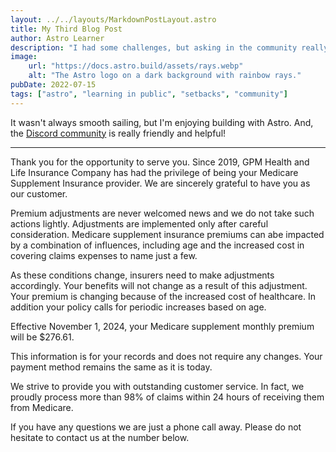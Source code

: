 ```yaml
---
layout: ../../layouts/MarkdownPostLayout.astro
title: My Third Blog Post
author: Astro Learner
description: "I had some challenges, but asking in the community really helped!"
image:
    url: "https://docs.astro.build/assets/rays.webp"
    alt: "The Astro logo on a dark background with rainbow rays."
pubDate: 2022-07-15
tags: ["astro", "learning in public", "setbacks", "community"]
---
```

It wasn't always smooth sailing, but I'm enjoying building with Astro. And, the [Discord community](https://astro.build/chat) is really friendly and helpful!

***
Thank you for the opportunity to serve you.  Since 2019, GPM Health and Life Insurance Company has had the privilege of being your Medicare Supplement Insurance provider.  We are sincerely grateful to have you as our customer.

Premium adjustments are never welcomed news and we do not take such actions lightly.  Adjustments are implemented only after careful consideration.  Medicare supplement insurance premiums can abe impacted by a combination of influences, including age and the increased cost in covering claims expenses to name just a few.

As these conditions change, insurers need to make adjustments accordingly.  Your benefits will not change as a result of this adjustment.  Your premium is changing because of the increased cost of healthcare.  In addition your policy calls for periodic increases based on age.

Effective November 1, 2024, your Medicare supplement monthly premium will be $276.61.

This information is for your records and does not require any changes.  Your payment method remains the same as it is today.

We strive to provide you with outstanding customer service.  In fact, we proudly process more than 98% of claims within 24 hours of receiving them from Medicare.

If you have any questions we are just a phone call away.  Please do not hesitate to contact us at the number below.
